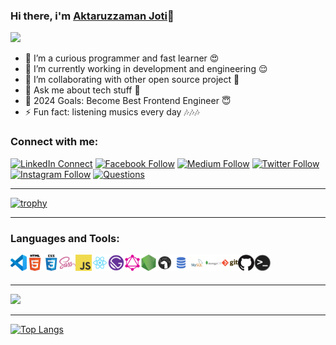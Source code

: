 ### Hi there, i'm [Aktaruzzaman Joti]👋 
![](https://komarev.com/ghpvc/?username=aktaruzzamanjoti97&color=red&style=for-the-badge)

- 🔭 I’m a curious programmer and fast learner 😍
- 🌱 I’m currently working in development and engineering 😌
- 👯 I’m collaborating with other open source project 💪
- 💬 Ask me about tech stuff 🤔
- 🥅 2024 Goals: Become Best Frontend Engineer 😇
- ⚡ Fun fact: listening musics every day 🎶🎶🎶


### Connect with me:
[![LinkedIn Connect](https://img.shields.io/badge/%20-Connect-black?color=14171A&labelColor=212121&logo=linkedin&logoColor=ffffff)][linkedin]
[![Facebook Follow](https://img.shields.io/badge/%20-Follow-black?color=14171A&labelColor=1976d2&logo=facebook&logoColor=ffffff)][facebook] 
[![Medium Follow](https://img.shields.io/badge/%20-Follow-black?color=14171A&labelColor=1976d2&logo=medium&logoColor=ffffff)][medium]
[![Twitter Follow](https://img.shields.io/badge/%20-Follow-black?color=14171A&labelColor=1976d2&logo=twitter&logoColor=ffffff)][twitter]
[![Instagram Follow](https://img.shields.io/badge/%20-Follow-black?color=14171A&labelColor=1976d2&logo=instagram&logoColor=ffffff)][instagram]
[![Questions](https://img.shields.io/badge/%20-Questions-black?color=14171A&labelColor=fff&logo=stackoverflow&logoColor=0c0d0e26)](https://stackoverflow.com/users/15808892/aktaruzzaman-joti)

---

[![trophy](https://github-profile-trophy.vercel.app/?username=ryo-ma&theme=discord&margin-w=5)](https://github.com/ryo-ma/github-profile-trophy)

---

### Languages and Tools:

[<img align="left" alt="Visual Studio Code" width="26px" src="https://raw.githubusercontent.com/github/explore/80688e429a7d4ef2fca1e82350fe8e3517d3494d/topics/visual-studio-code/visual-studio-code.png" />][github]
[<img align="left" alt="HTML5" width="26px" src="https://raw.githubusercontent.com/github/explore/80688e429a7d4ef2fca1e82350fe8e3517d3494d/topics/html/html.png" />][github]
[<img align="left" alt="CSS3" width="26px" src="https://raw.githubusercontent.com/github/explore/80688e429a7d4ef2fca1e82350fe8e3517d3494d/topics/css/css.png" />][github]
[<img align="left" alt="Sass" width="26px" src="https://raw.githubusercontent.com/github/explore/80688e429a7d4ef2fca1e82350fe8e3517d3494d/topics/sass/sass.png" />][github]
[<img align="left" alt="JavaScript" width="26px" src="https://raw.githubusercontent.com/github/explore/80688e429a7d4ef2fca1e82350fe8e3517d3494d/topics/javascript/javascript.png" />][github]
[<img align="left" alt="React" width="26px" src="https://raw.githubusercontent.com/github/explore/80688e429a7d4ef2fca1e82350fe8e3517d3494d/topics/react/react.png" />][github]
[<img align="left" alt="Gatsby" width="26px" src="https://raw.githubusercontent.com/github/explore/e94815998e4e0713912fed477a1f346ec04c3da2/topics/gatsby/gatsby.png" />][github]
[<img align="left" alt="GraphQL" width="26px" src="https://raw.githubusercontent.com/github/explore/80688e429a7d4ef2fca1e82350fe8e3517d3494d/topics/graphql/graphql.png" />][github]
[<img align="left" alt="Node.js" width="26px" src="https://raw.githubusercontent.com/github/explore/80688e429a7d4ef2fca1e82350fe8e3517d3494d/topics/nodejs/nodejs.png" />][github]
[<img align="left" alt="Deno" width="26px" src="https://raw.githubusercontent.com/github/explore/361e2821e2dea67711cde99c9c40ed357061cf27/topics/deno/deno.png" />][github]
[<img align="left" alt="SQL" width="26px" src="https://raw.githubusercontent.com/github/explore/80688e429a7d4ef2fca1e82350fe8e3517d3494d/topics/sql/sql.png" />][github]
[<img align="left" alt="MySQL" width="26px" src="https://raw.githubusercontent.com/github/explore/80688e429a7d4ef2fca1e82350fe8e3517d3494d/topics/mysql/mysql.png" />][github]
[<img align="left" alt="MongoDB" width="26px" src="https://raw.githubusercontent.com/github/explore/80688e429a7d4ef2fca1e82350fe8e3517d3494d/topics/mongodb/mongodb.png" />][github]
[<img align="left" alt="Git" width="26px" src="https://raw.githubusercontent.com/github/explore/80688e429a7d4ef2fca1e82350fe8e3517d3494d/topics/git/git.png" />][github]
[<img align="left" alt="GitHub" width="26px" src="https://raw.githubusercontent.com/github/explore/78df643247d429f6cc873026c0622819ad797942/topics/github/github.png" />][github]
[<img align="left" alt="Terminal" width="26px" src="https://raw.githubusercontent.com/github/explore/80688e429a7d4ef2fca1e82350fe8e3517d3494d/topics/terminal/terminal.png" />][github]

<br />
<br />

---

<img src="https://github-readme-stats.vercel.app/api?username=aktaruzzamanjoti97&count_private=true&show_icons=true&title_color=ffffff&icon_color=bb2acf&text_color=daf7dc&bg_color=151515">

---

 <!--  TOP LANGUAGES STATISTICS -->
 [![Top Langs](https://github-readme-stats.vercel.app/api/top-langs/?username=aktaruzzamanjoti97&theme=dark&layout=compact&align=right&width=40%)](https://github.com/AktaruzzamanJoti/github-readme-stats)



[Aktaruzzaman Joti]: https://www.facebook.com/profile.php?id=100008654107792
[twitter]: https://twitter.com/AktaruzzamanJo4
[instagram]: https://www.instagram.com/aktaruzzamanjoti/
[linkedin]: https://www.linkedin.com/in/aktaruzzaman-joti
[facebook]: https://www.facebook.com/profile.php?id=100008654107792
[medium]: https://aktaruzzamanjoti97.medium.com/
[github]: https://github.com/aktaruzzamanjoti97


